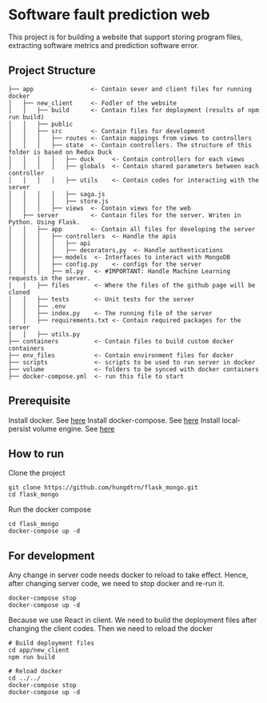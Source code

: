 
  

# Software fault prediction web 

  

This project is for building a website that support storing program files, extracting software metrics and prediction software error.

  
## Project Structure

    ├── app                <- Contain sever and client files for running docker
    │   ├── new_client     <- Fodler of the website
    │   │   ├── build      <- Contain files for deployment (results of npm run build)
    │   │   ├── public
    │   │   ├── src        <- Contain files for development
    │   │   │   ├── routes <- Contain mappings from views to controllers
    │   │   │   ├── state  <- Contain controllers. The structure of this folder is based on Redux Duck
    │   │   │   │   ├── duck     <- Contain controllers for each views
    │   │   │   │   ├── globals  <- Contain shared parameters between each controller
    │   │   │   │   ├── utils    <- Contain codes for interacting with the server
    │   │   │   │   ├── saga.js   
    │   │   │   │   ├── store.js
    │   │   │   ├── views  <- Contain views for the web
    │   ├── server         <- Contain files for the server. Writen in Python. Using Flask.
    │   │   ├── app        <- Contain all files for developing the server
    │   │   │   ├── controllers  <- Handle the apis
    │   │   │   │   ├── api
    │   │   │   │   ├── decorators,py  <- Handle authentications
    │   │   │   ├── models  <- Interfaces to interact with MongoDB
    │   │   │   ├── config.py    <- configs for the server
    │   │   │   ├── ml.py   <- #IMPORTANT: Handle Machine Learning requests in the server. 
    │   │   ├── files       <- Where the files of the github page will be cloned  
    │   │   ├── tests       <- Unit tests for the server
    │   │   ├── .env
    │   │   ├── index.py    <- The running file of the server
    │   │   ├── requirements.txt <- Contain required packages for the server
    │   │   ├── utils.py
    ├── containers          <- Contain files to build custom docker containers
    ├── env_files           <- Contain environment files for docker
    ├── scripts             <- scripts to be used to run server in docker
    ├── volume              <- folders to be synced with docker containers
    ├── docker-compose.yml  <- run this file to start


## Prerequisite

Install docker. See [here](https://docs.docker.com/engine/install/ubuntu/)
Install docker-compose. See [here](https://docs.docker.com/compose/install/)
Install local-persist volume engine. See [here](https://github.com/MatchbookLab/local-persist)

## How to run
  
Clone the project

```
git clone https://github.com/hungdtrn/flask_mongo.git
cd flask_mongo
```

Run the docker compose

```
cd flask_mongo
docker-compose up -d
```

## For development

Any change in server code needs docker to reload to take effect. Hence, after changing server code, we need to stop docker and re-run it.

```
docker-compose stop
docker-compose up -d
```

Because we use React in client. We need to build the deployment files after changing the client codes. Then we need to reload the docker

```
# Build deployment files
cd app/new_client
npm run build

# Reload docker
cd ../../
docker-compose stop
docker-compose up -d
```
